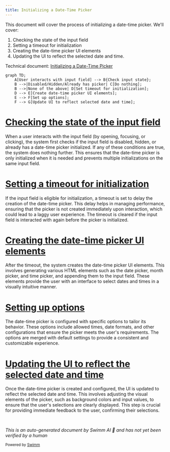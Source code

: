 ```yaml
---
title: Initializing a Date-Time Picker
---
```

This document will cover the process of initializing a date-time picker. We'll cover:

1. Checking the state of the input field
2. Setting a timeout for initialization
3. Creating the date-time picker UI elements
4. Updating the UI to reflect the selected date and time.

Technical document: <SwmLink doc-title="Initializing a Date-Time Picker">[Initializing a Date-Time Picker](/.swm/initializing-a-date-time-picker.q6b3kuik.sw.md)</SwmLink>

```mermaid
graph TD;
    A[User interacts with input field] --> B{Check input state};
    B -->|Disabled/Hidden/Already has picker| C[Do nothing];
    B -->|None of the above| D[Set timeout for initialization];
    D --> E[Create date-time picker UI elements];
    E --> F[Set up options];
    F --> G[Update UI to reflect selected date and time];
```

# [Checking the state of the input field](https://app.swimm.io/repos/Z2l0aHViJTNBJTNBQnJvYWRsZWFmQ29tbWVyY2UtZGVtby1uZXclM0ElM0FTd2ltbS1EZW1v/docs/q6b3kuik#initonactioncallback)

When a user interacts with the input field (by opening, focusing, or clicking), the system first checks if the input field is disabled, hidden, or already has a date-time picker initialized. If any of these conditions are true, the system does nothing further. This ensures that the date-time picker is only initialized when it is needed and prevents multiple initializations on the same input field.

# [Setting a timeout for initialization](https://app.swimm.io/repos/Z2l0aHViJTNBJTNBQnJvYWRsZWFmQ29tbWVyY2UtZGVtby1uZXclM0ElM0FTd2ltbS1EZW1v/docs/q6b3kuik#initonactioncallback)

If the input field is eligible for initialization, a timeout is set to delay the creation of the date-time picker. This delay helps in managing performance, ensuring that the picker is not created immediately upon interaction, which could lead to a laggy user experience. The timeout is cleared if the input field is interacted with again before the picker is initialized.

# [Creating the date-time picker UI elements](https://app.swimm.io/repos/Z2l0aHViJTNBJTNBQnJvYWRsZWFmQ29tbWVyY2UtZGVtby1uZXclM0ElM0FTd2ltbS1EZW1v/docs/q6b3kuik#createdatetimepicker)

After the timeout, the system creates the date-time picker UI elements. This involves generating various HTML elements such as the date picker, month picker, and time picker, and appending them to the input field. These elements provide the user with an interface to select dates and times in a visually intuitive manner.

# [Setting up options](https://app.swimm.io/repos/Z2l0aHViJTNBJTNBQnJvYWRsZWFmQ29tbWVyY2UtZGVtby1uZXclM0ElM0FTd2ltbS1EZW1v/docs/q6b3kuik#setoptions)

The date-time picker is configured with specific options to tailor its behavior. These options include allowed times, date formats, and other configurations that ensure the picker meets the user's requirements. The options are merged with default settings to provide a consistent and customizable experience.

# [Updating the UI to reflect the selected date and time](https://app.swimm.io/repos/Z2l0aHViJTNBJTNBQnJvYWRsZWFmQ29tbWVyY2UtZGVtby1uZXclM0ElM0FTd2ltbS1EZW1v/docs/q6b3kuik#updateui)

Once the date-time picker is created and configured, the UI is updated to reflect the selected date and time. This involves adjusting the visual elements of the picker, such as background colors and input values, to ensure that the user's selections are clearly displayed. This step is crucial for providing immediate feedback to the user, confirming their selections.

&nbsp;

*This is an auto-generated document by Swimm AI 🌊 and has not yet been verified by a human*

<SwmMeta version="3.0.0" repo-id="Z2l0aHViJTNBJTNBQnJvYWRsZWFmQ29tbWVyY2UtZGVtby1uZXclM0ElM0FTd2ltbS1EZW1v" repo-name="BroadleafCommerce-demo-new" doc-type="product-flows"><sup>Powered by [Swimm](/)</sup></SwmMeta>
